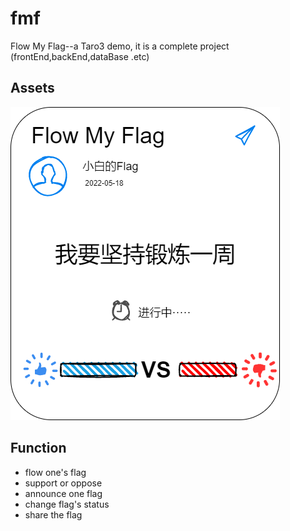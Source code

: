 # fmf
Flow My Flag--a Taro3 demo, it is a complete project (frontEnd,backEnd,dataBase .etc)
 
## Assets

![img](https://github.com/lingdu2012/fmf/blob/main/doc/img.png)

## Function

* flow one's flag 
* support or oppose
* announce one flag
* change flag's status
* share the flag 

